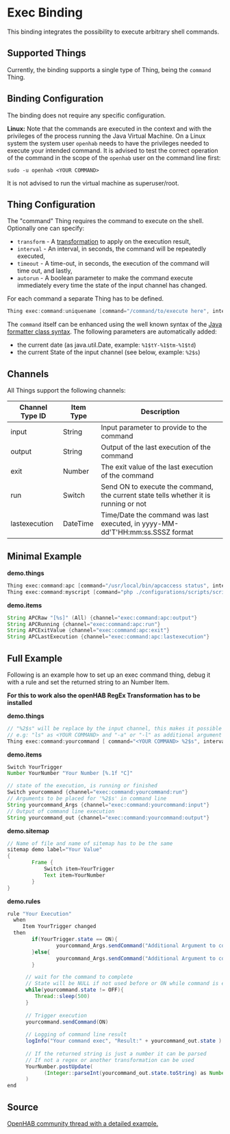 # Exec Binding

This binding integrates the possibility to execute arbitrary shell commands.

## Supported Things

Currently, the binding supports a single type of Thing, being the `command` Thing.

## Binding Configuration

The binding does not require any specific configuration.


**Linux:**
Note that the commands are executed in the context and with the privileges of the process running the Java Virtual Machine.
On a Linux system the system user `openhab` needs to have the privileges needed to execute your intended command.
It is advised to test the correct operation of the command in the scope of the `openhab` user on the command line first:

```shell
sudo -u openhab <YOUR COMMAND>
```
It is not advised to run the virtual machine as superuser/root.

## Thing Configuration

The "command" Thing requires the command to execute on the shell.
Optionally one can specify:

- `transform` - A [transformation](https://docs.openhab.org/addons/transformations.html) to apply on the execution result,
- `interval` - An interval, in seconds, the command will be repeatedly executed,
- `timeout` - A time-out, in seconds, the execution of the command will time out, and lastly,
- `autorun` - A boolean parameter to make the command execute immediately every time the state of the input channel has changed.

For each command a separate Thing has to be defined.

```java
Thing exec:command:uniquename [command="/command/to/execute here", interval=15, timeout=5, autorun=false]
```

The `command` itself can be enhanced using the well known syntax of the [Java formatter class syntax](http://docs.oracle.com/javase/7/docs/api/java/util/Formatter.html#syntax). 
The following parameters are automatically added:

-   the current date (as java.util.Date, example: `%1$tY-%1$tm-%1$td`)
-   the current State of the input channel (see below, example: `%2$s`)

## Channels

All Things support the following channels:


| Channel Type ID | Item Type | Description                                                                          |
|-----------------|-----------|--------------------------------------------------------------------------------------|
| input           | String    | Input parameter to provide to the command                                            |
| output          | String    | Output of the last execution of the command                                          |
| exit            | Number    | The exit value of the last execution of the command                                  |
| run             | Switch    | Send ON to execute the command, the current state tells whether it is running or not |
| lastexecution   | DateTime  | Time/Date the command was last executed, in yyyy-MM-dd'T'HH:mm:ss.SSSZ format        |


## Minimal Example

**demo.things**

```java
Thing exec:command:apc [command="/usr/local/bin/apcaccess status", interval=15, timeout=5]
Thing exec:command:myscript [command="php ./configurations/scripts/script.php %2$s", transform="REGEX((.*?))"]
```

**demo.items**

```java
String APCRaw "[%s]" (All) {channel="exec:command:apc:output"}
String APCRunning {channel="exec:command:apc:run"}
String APCExitValue {channel="exec:command:apc:exit"}
String APCLastExecution {channel="exec:command:apc:lastexecution"}
```

## Full Example

Following is an example how to set up an exec command thing, debug it with a rule and set the returned string to an Number Item. 

**For this to work also the openHAB RegEx Transformation has to be installed**

**demo.things**

```java
// "%2$s" will be replace by the input channel, this makes it possible to use one command line with different arguments.
// e.g: "ls" as <YOUR COMMAND> and "-a" or "-l" as additional argument set to the input channel in the rule.
Thing exec:command:yourcommand [ command="<YOUR COMMAND> %2$s", interval=0, autorun=false ]
```

**demo.items**

```java
Switch YourTrigger
Number YourNumber "Your Number [%.1f °C]"

// state of the execution, is running or finished
Switch yourcommand {channel="exec:command:yourcommand:run"}
// Arguments to be placed for '%2$s' in command line
String yourcommand_Args {channel="exec:command:yourcommand:input"}
// Output of command line execution 
String yourcommand_out {channel="exec:command:yourcommand:output"}
```

**demo.sitemap**

```java
// Name of file and name of sitemap has to be the same
sitemap demo label="Your Value"
{
        Frame {
            Switch item=YourTrigger
            Text item=YourNumber
        }
}
```

**demo.rules**

```java
rule "Your Execution"
  when
     Item YourTrigger changed
  then
        if(YourTrigger.state == ON){
                yourcommand_Args.sendCommand("Additional Argument to command line for ON")
        }else{
                yourcommand_Args.sendCommand("Additional Argument to command line for OFF")
        }

      // wait for the command to complete
      // State will be NULL if not used before or ON while command is executed
      while(yourcommand.state != OFF){
         Thread::sleep(500)
      }
      
      // Trigger execution
      yourcommand.sendCommand(ON)
      
      // Logging of command line result
      logInfo("Your command exec", "Result:" + yourcommand_out.state )
      
      // If the returned string is just a number it can be parsed
      // If not a regex or another transformation can be used
      YourNumber.postUpdate(
            (Integer::parseInt(yourcommand_out.state.toString) as Number )
      )
end
```

## Source

[OpenHAB community thread with a detailed example.](https://community.openhab.org/t/1-openhab-433mhz-radio-transmitter-tutorial/34977)
